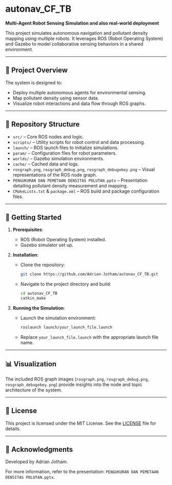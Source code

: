 # autonav_CF_TB

**Multi-Agent Robot Sensing Simulation and also real-world deployment**

This project simulates autonomous navigation and pollutant density mapping using multiple robots.
It leverages ROS (Robot Operating System) and Gazebo to model collaborative sensing behaviors in a shared environment.

---

## 🧠 Project Overview

The system is designed to:

- Deploy multiple autonomous agents for environmental sensing.
- Map pollutant density using sensor data.
- Visualize robot interactions and data flow through ROS graphs.

---

## 📁 Repository Structure

- `src/` – Core ROS nodes and logic.
- `scripts/` – Utility scripts for robot control and data processing.
- `launch/` – ROS launch files to initialize simulations.
- `param/` – Configuration files for robot parameters.
- `worlds/` – Gazebo simulation environments.
- `cache/` – Cached data and logs.
- `rosgraph.png`, `rosgraph_debug.png`, `rosgraph_debugokey.png` – Visual representations of the ROS node graph.
- `PENGUKURAN DAN PEMETAAN DENSITAS POLUTAN.pptx` – Presentation detailing pollutant density measurement and mapping.
- `CMakeLists.txt` & `package.xml` – ROS build and package configuration files.

---

## 🚀 Getting Started

1. **Prerequisites**:
   - ROS (Robot Operating System) installed.
   - Gazebo simulator set up.

2. **Installation**:
   - Clone the repository:
     ```bash
     git clone https://github.com/Adrian-Jotham/autonav_CF_TB.git
     ```
   - Navigate to the project directory and build:
     ```bash
     cd autonav_CF_TB
     catkin_make
     ```

3. **Running the Simulation**:
   - Launch the simulation environment:
     ```bash
     roslaunch launch/your_launch_file.launch
     ```
   - Replace `your_launch_file.launch` with the appropriate launch file name.

---

## 📊 Visualization

The included ROS graph images (`rosgraph.png`, `rosgraph_debug.png`, `rosgraph_debugokey.png`) provide insights into the node and topic architecture of the system.

---

## 📄 License

This project is licensed under the MIT License. See the [LICENSE](LICENSE) file for details.

---

## 🤝 Acknowledgments

Developed by Adrian Jotham.

For more information, refer to the presentation: `PENGUKURAN DAN PEMETAAN DENSITAS POLUTAN.pptx`.

